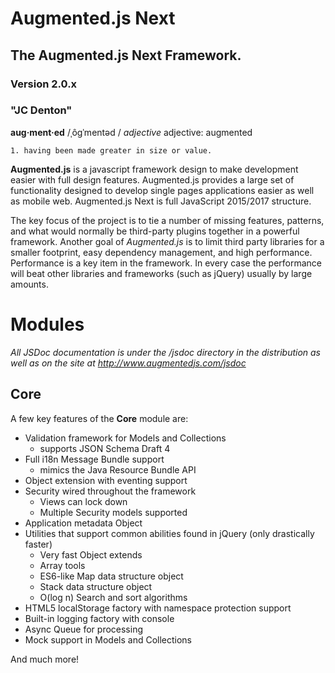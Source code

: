 # Augmented.js Next
## The Augmented.js Next Framework.
### Version 2.0.x
### "JC Denton"
**aug·ment·ed**
/ˌôɡˈmentəd /
*adjective*
adjective: augmented

    1. having been made greater in size or value.


**Augmented.js** is a javascript framework design to make development easier with full design features.  Augmented.js provides a large set of functionality designed to develop single pages applications easier as well as mobile web.  Augmented.js Next is full JavaScript 2015/2017 structure.

The key focus of the project is to tie a number of missing features, patterns, and what would normally be third-party plugins together in a powerful framework.  Another goal of *Augmented.js* is to limit third party libraries for a smaller footprint, easy dependency management, and high performance.  Performance is a key item in the framework.  In every case the performance will beat other libraries and frameworks (such as jQuery) usually by large amounts.

# Modules

*All JSDoc documentation is under the /jsdoc directory in the distribution as well as on the site at http://www.augmentedjs.com/jsdoc*

## Core

A few key features of the **Core** module are:
* Validation framework for Models and Collections
  - supports JSON Schema Draft 4
* Full i18n Message Bundle support
  - mimics the Java Resource Bundle API
* Object extension with eventing support
* Security wired throughout the framework
  - Views can lock down
  - Multiple Security models supported
* Application metadata Object
* Utilities that support common abilities found in jQuery (only drastically faster)
  - Very fast Object extends
  - Array tools
  - ES6-like Map data structure object
  - Stack data structure object
  - O(log n) Search and sort algorithms
* HTML5 localStorage factory with namespace protection support
* Built-in logging factory with console
* Async Queue for processing
* Mock support in Models and Collections

And much more!
